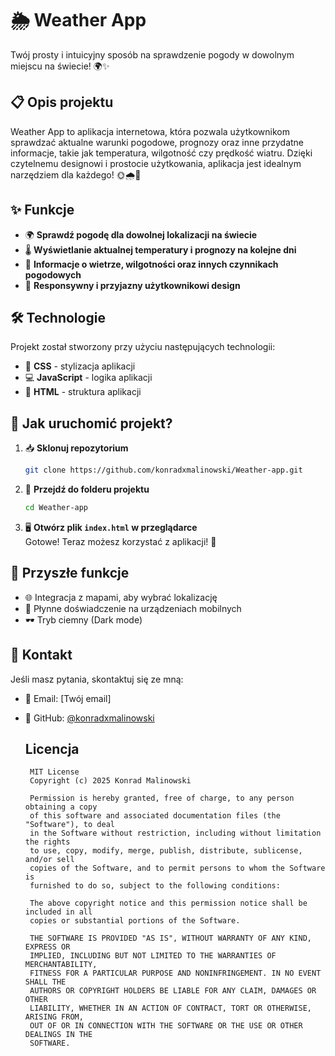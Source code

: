 # 🌦️ Weather App
Twój prosty i intuicyjny sposób na sprawdzenie pogody w dowolnym miejscu na świecie! 🌍✨

## 📋 Opis projektu

Weather App to aplikacja internetowa, która pozwala użytkownikom sprawdzać aktualne warunki pogodowe, prognozy oraz inne przydatne informacje, takie jak temperatura, wilgotność czy prędkość wiatru. Dzięki czytelnemu designowi i prostocie użytkowania, aplikacja jest idealnym narzędziem dla każdego! 🌞🌧️🌈

## ✨ Funkcje

- 🌍 **Sprawdź pogodę dla dowolnej lokalizacji na świecie**  
- 🌡️ **Wyświetlanie aktualnej temperatury i prognozy na kolejne dni**  
- 💨 **Informacje o wietrze, wilgotności oraz innych czynnikach pogodowych**  
- 🎨 **Responsywny i przyjazny użytkownikowi design**

## 🛠️ Technologie

Projekt został stworzony przy użyciu następujących technologii:

- 🎨 **CSS** - stylizacja aplikacji  
- 💻 **JavaScript** - logika aplikacji  
- 📄 **HTML** - struktura aplikacji  

## 🌟 Jak uruchomić projekt?

1. 📥 **Sklonuj repozytorium**  
   ```bash
   git clone https://github.com/konradxmalinowski/Weather-app.git
   ```
2. 📂 **Przejdź do folderu projektu**  
   ```bash
   cd Weather-app
   ```
3. 🖥️ **Otwórz plik `index.html` w przeglądarce**  
   Gotowe! Teraz możesz korzystać z aplikacji! 🎉

## 🚀 Przyszłe funkcje

- 🌐 Integracja z mapami, aby wybrać lokalizację  
- 📱 Płynne doświadczenie na urządzeniach mobilnych  
- 🕶️ Tryb ciemny (Dark mode)  



## 📧 Kontakt

Jeśli masz pytania, skontaktuj się ze mną:

- 📧 Email: [Twój email]  
- 🐙 GitHub: [@konradxmalinowski](https://github.com/konradxmalinowski)

  ## Licencja
  ```
   MIT License
   Copyright (c) 2025 Konrad Malinowski
   
   Permission is hereby granted, free of charge, to any person obtaining a copy
   of this software and associated documentation files (the "Software"), to deal
   in the Software without restriction, including without limitation the rights
   to use, copy, modify, merge, publish, distribute, sublicense, and/or sell
   copies of the Software, and to permit persons to whom the Software is
   furnished to do so, subject to the following conditions:
   
   The above copyright notice and this permission notice shall be included in all
   copies or substantial portions of the Software.
   
   THE SOFTWARE IS PROVIDED "AS IS", WITHOUT WARRANTY OF ANY KIND, EXPRESS OR
   IMPLIED, INCLUDING BUT NOT LIMITED TO THE WARRANTIES OF MERCHANTABILITY,
   FITNESS FOR A PARTICULAR PURPOSE AND NONINFRINGEMENT. IN NO EVENT SHALL THE
   AUTHORS OR COPYRIGHT HOLDERS BE LIABLE FOR ANY CLAIM, DAMAGES OR OTHER
   LIABILITY, WHETHER IN AN ACTION OF CONTRACT, TORT OR OTHERWISE, ARISING FROM,
   OUT OF OR IN CONNECTION WITH THE SOFTWARE OR THE USE OR OTHER DEALINGS IN THE
   SOFTWARE.
  ```
